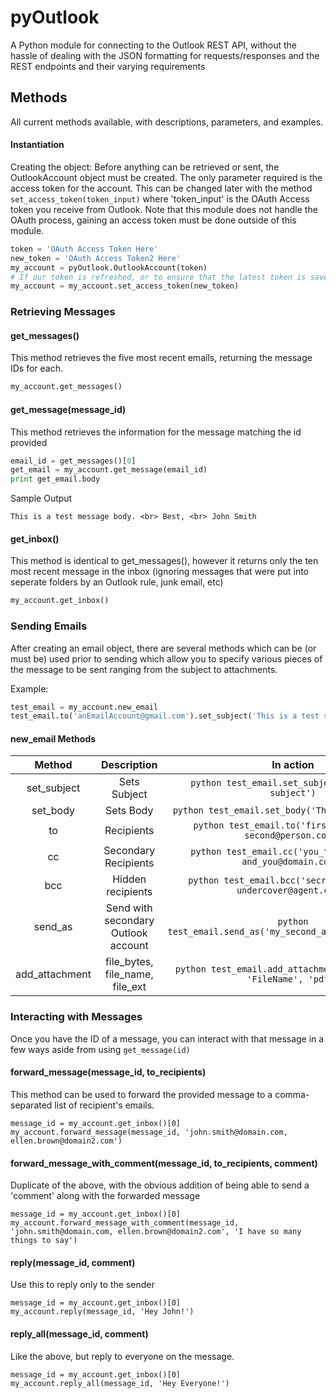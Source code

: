 # pyOutlook
A Python module for connecting to the Outlook REST API, without the hassle of dealing with the JSON formatting for requests/responses and the REST endpoints and their varying requirements

## Methods
All current methods available, with descriptions, parameters, and examples.

#### Instantiation
Creating the object: Before anything can be retrieved or sent, the OutlookAccount object must be created. The only parameter required is the access token for the account. This can be changed later with the method ```set_access_token(token_input)``` where 'token_input' is the OAuth Access token you receive from Outlook. Note that this module does not handle the OAuth process, gaining an access token must be done outside of this module.

```python
token = 'OAuth Access Token Here'
new_token = 'OAuth Access Token2 Here'
my_account = pyOutlook.OutlookAccount(token)
# If our token is refreshed, or to ensure that the latest token is saved prior to calling a method. 
my_account = my_account.set_access_token(new_token)
```
### Retrieving Messages

#### get_messages()
This method retrieves the five most recent emails, returning the message IDs for each.
```python
my_account.get_messages()
```
#### get_message(message_id)
This method retrieves the information for the message matching the id provided
```python
email_id = get_messages()[0]
get_email = my_account.get_message(email_id)
print get_email.body
```
Sample Output
```
This is a test message body. <br> Best, <br> John Smith
```
#### get_inbox()
This method is identical to get_messages(), however it returns only the ten most recent message in the inbox (ignoring messages that were put into seperate folders by an Outlook rule, junk email, etc)

```python
my_account.get_inbox()
```

### Sending Emails
After creating an email object, there are several methods which can be (or must be) used prior to sending which allow you to specify various pieces of the message to be sent ranging from the subject to attachments.

Example:
```python
test_email = my_account.new_email
test_email.to('anEmailAccount@gmail.com').set_subject('This is a test subject').set_body('This is a test body. <br> Best, <br> John Smith').add_attachment('FILE_BYTES_HERE', 'FileName', 'pdf').send()
```

#### new_email Methods

| Method       | Description                       | In action                                                             |
|:---------:   |:----------------------:           |:-------------------------------------------------------------------:  |
|set_subject   |Sets Subject                       |```python test_email.set_subject('This is a subject')```               |
|set_body      |Sets Body                          |```python test_email.set_body('This is body text')```                  |
|to            |Recipients                         |```python test_email.to('first@person.com, second@person.com')```      |
|cc            |Secondary Recipients               |```python test_email.cc('you_to@domain.com, and_you@domain.com')```    |
|bcc           |Hidden recipients                  |```python test_email.bcc('secretive@guy.com, undercover@agent.com')``` |
|send_as       |Send with secondary Outlook account|```python test_email.send_as('my_second_alias@outlook.com')```         |
|add_attachment|file_bytes, file_name, file_ext    |```python test_email.add_attachment('FILE_BYTES', 'FileName', 'pdf')```|

### Interacting with Messages
Once you have the ID of a message, you can interact with that message in a few ways aside from using ```get_message(id)```

#### forward_message(message_id, to_recipients)
This method can be used to forward the provided message to a comma-separated list of recipient's emails.
```
message_id = my_account.get_inbox()[0]
my_account.forward_message(message_id, 'john.smith@domain.com, ellen.brown@domain2.com')
```

#### forward_message_with_comment(message_id, to_recipients, comment)
Duplicate of the above, with the obvious addition of being able to send a 'comment' along with the forwarded message
```
message_id = my_account.get_inbox()[0]
my_account.forward_message_with_comment(message_id, 'john.smith@domain.com, ellen.brown@domain2.com', 'I have so many things to say')
```

#### reply(message_id, comment)
Use this to reply only to the sender
```
message_id = my_account.get_inbox()[0]
my_account.reply(message_id, 'Hey John!')
```

#### reply_all(message_id, comment)
Like the above, but reply to everyone on the message. 
```
message_id = my_account.get_inbox()[0]
my_account.reply_all(message_id, 'Hey Everyone!')
```

